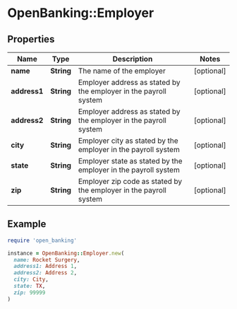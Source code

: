 # OpenBanking::Employer

## Properties

| Name | Type | Description | Notes |
| ---- | ---- | ----------- | ----- |
| **name** | **String** | The name of the employer | [optional] |
| **address1** | **String** | Employer address as stated by the employer in the payroll system | [optional] |
| **address2** | **String** | Employer address as stated by the employer in the payroll system | [optional] |
| **city** | **String** | Employer city as stated by the employer in the payroll system | [optional] |
| **state** | **String** | Employer state as stated by the employer in the payroll system | [optional] |
| **zip** | **String** | Employer zip code as stated by the employer in the payroll system | [optional] |

## Example

```ruby
require 'open_banking'

instance = OpenBanking::Employer.new(
  name: Rocket Surgery,
  address1: Address 1,
  address2: Address 2,
  city: City,
  state: TX,
  zip: 99999
)
```

